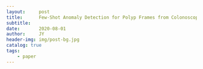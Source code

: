 ```yaml
---
layout:     post
title:      Few-Shot Anomaly Detection for Polyp Frames from Colonoscopy
subtitle:   
date:       2020-08-01
author:     JY
header-img: img/post-bg.jpg
catalog: true
tags:
    - paper
---
```


